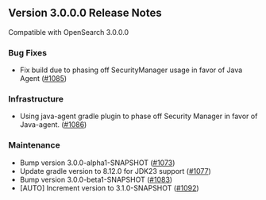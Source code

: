 ## Version 3.0.0.0 Release Notes

Compatible with OpenSearch 3.0.0.0

### Bug Fixes

- Fix build due to phasing off SecurityManager usage in favor of Java Agent ([#1085](https://github.com/opensearch-project/reporting/pull/1085))

### Infrastructure

- Using java-agent gradle plugin to phase off Security Manager in favor of Java-agent. ([#1086](https://github.com/opensearch-project/reporting/pull/1086))

### Maintenance

- Bump version 3.0.0-alpha1-SNAPSHOT ([#1073](https://github.com/opensearch-project/reporting/pull/1073))
- Update gradle version to 8.12.0 for JDK23 support ([#1077](https://github.com/opensearch-project/reporting/pull/1077))
- Bump version 3.0.0-beta1-SNAPSHOT ([#1083](https://github.com/opensearch-project/reporting/pull/1083))
- [AUTO] Increment version to 3.1.0-SNAPSHOT ([#1092](https://github.com/opensearch-project/reporting/pull/1092))
